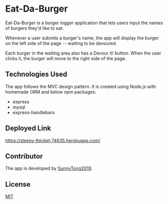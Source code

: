 # Eat-Da-Burger
Eat-Da-Burger is a burger logger application that lets users input the names of burgers they'd like to eat.

Whenever a user submits a burger's name, the app will display the burger on the left side of the page -- waiting to be devoured.

Each burger in the waiting area also has a Devour it! button. When the user clicks it, the burger will move to the right side of the page.


## Technologies Used 
The app follows the MVC design pattern.
It is created using Node.js with homemade ORM and below npm packages:
 * express
 * mysql
 * express-handlebars


## Deployed Link
https://sleepy-thicket-74635.herokuapp.com/


## Contributor
The app is developed by [SunnyTong2019](https://github.com/SunnyTong2019).


## License
[MIT](https://choosealicense.com/licenses/mit/)